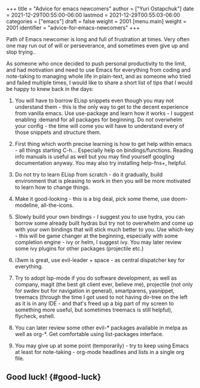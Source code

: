 +++
title = "Advice for emacs newcomers"
author = ["Yuri Ostapchuk"]
date = 2021-12-29T00:55:00-06:00
lastmod = 2021-12-29T00:55:03-06:00
categories = ["emacs"]
draft = false
weight = 2001
[menu.main]
  weight = 2001
  identifier = "advice-for-emacs-newcomers"
+++

Path of Emacs newcomer is long and full of frustration at times. Very often one may run out of will or perseverance, and sometimes even give up and stop trying..

As someone who once decided to push personal productivity to the limit, and had motivation and need to use Emacs for everything from coding and note-taking
to managing whole life in plain-text, and as someone who tried and failed multiple times, I would like to share a short list of tips that I would be happy to knew back in the days:

1.  You will have to borrow ELisp snippets even though you may not understand them - this is the only way to get to the decent experience from vanilla emacs.
    Use use-package and learn how it works - I suggest enabling :demand for all packages for beginning.
    Do not overwhelm your config - the time will come you will have to understand every of those snippets and structure them.

2.  First thing which worth precise learning is how to get help within emacs - all things starting C-h... Especially help on bindings/functions. Reading info manuals is useful as well but you may find yourself googling documentation anyway. You may also try installing help-fns+, helpful.

3.  Do not try to learn ELisp from scratch - do it gradually, build environment that is pleasing to work in then you will be more motivated to learn how to change things.

4.  Make it good-looking - this is a big deal, pick some theme, use doom-modeline, all-the-icons.

5.  Slowly build your own bindings - I suggest you to use hydra, you can borrow some already built hydras but try not to overwhelm and come up with your own bindings that will stick much better to you. Use which-key - this will be game changer at the beginning, especially with some completion engine - ivy or helm, I suggest ivy. You may later review some ivy plugins for other packages (projectile etc.)

6.  i3wm is great, use evil-leader + space - as central dispatcher key for everything.

7.  Try to adopt lsp-mode if you do software development, as well as company, magit (the best git client ever, believe me), projectile (not only for swdev but for navigation in general), smartparens, yasnippet, treemacs (through the time I got used to not having dir-tree on the left as it is in any IDE - and that's freed up a big part of my screen to something more useful, but sometimes treemacs is still helpful), flycheck, eshell.

8.  You can later review some other evil-\* packages available in melpa as well as org-\*. Get comfortable using list-packages interface.

9.  You may give up at some point (temporarily) - try to keep using Emacs at least for note-taking - org-mode headlines and lists in a single org file.


## Good luck! {#good-luck}

[//]: # "Exported with love from a post written in Org mode"
[//]: # "- https://github.com/kaushalmodi/ox-hugo"